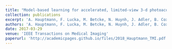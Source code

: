 ```yaml
---
title: "Model-based learning for accelerated, limited-view 3-d photoacoustic tomography"
collection: publications
excerpt: 'A. Hauptmann, F. Lucka, M. Betcke, N. Huynh, J. Adler, B. Cox, P. Beard, S. Ourselin, S. Arridge'
authors: 'A. Hauptmann, F. Lucka, M. Betcke, N. Huynh, J. Adler, B. Cox, P. Beard, S. Ourselin, S. Arridge'
date: 2017-03-29
venue: 'IEEE Transactions on Medical Imaging'
paperurl: 'http://academicpages.github.io/files/2018_Hauptmann_TMI.pdf'
--- 
```

